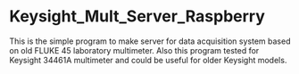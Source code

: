 # Keysight_Mult_Server_Raspberry

This is the simple program to make server for data acquisition system based on old FLUKE 45 laboratory multimeter.
Also this program tested for Keysight 34461A multimeter and could be useful for older Keysight models.